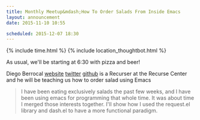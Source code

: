 ```yaml
---
title: Monthly Meetup&mdash;How To Order Salads From Inside Emacs
layout: announcement
date: 2015-11-10 10:55

scheduled: 2015-12-07 18:30
---
```


{% include time.html %}
{% include location_thoughtbot.html %}

As usual, we'll be starting at 6:30 with pizza and beer!

Diego Berrocal [website][1] [twitter][2] [github][3] is a Recurser at the Recurse Center and he will be teaching us how to order salad using Emacs

>I have been eating exclusively salads the past few weeks, and I have been using emacs for programming that whole time.  It was about time I merged those interests together. I'll show how I used the request.el library and dash.el to have a more functional paradigm.

[1]: http://cestdiego.github.io
[2]: https://twitter.com/Diegor1901
[3]: https://github.com/Cestdiego
